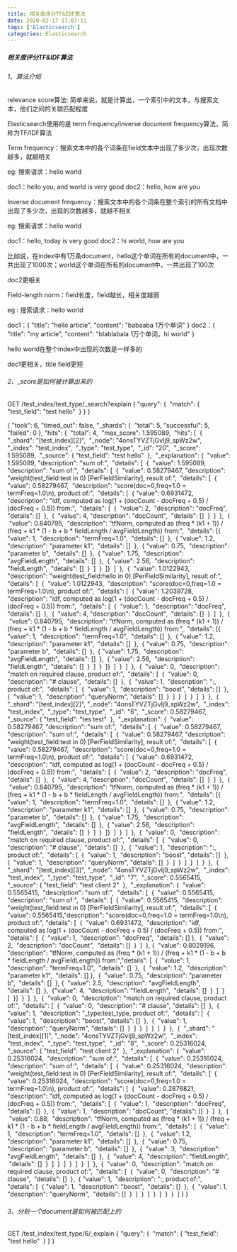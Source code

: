 ```yaml
---
title: 相关度评分TF&IDF算法
date: 2020-02-17 17:07:11
tags: ['Elasticsearch']
categories: Elasticsearch
---
```


##### 相关度评分TF&IDF算法

###### 1、算法介绍

relevance score算法: 简单来说，就是计算出，一个索引中的文本，与搜索文本，他们之间的关联匹配程度

Elasticsearch使用的是 term frequency/inverse document frequency算法，简称为TF/IDF算法

Term frequency：搜索文本中的各个词条在field文本中出现了多少次，出现次数越多，就越相关

eg: 搜索请求：hello world

doc1：hello you, and world is very good
doc2：hello, how are you

Inverse document frequency：搜索文本中的各个词条在整个索引的所有文档中出现了多少次，出现的次数越多，就越不相关

eg: 搜索请求：hello world

doc1：hello, today is very good
doc2：hi world, how are you

比如说，在index中有1万条document，hello这个单词在所有的document中，一共出现了1000次；world这个单词在所有的document中，一共出现了100次

doc2更相关

Field-length norm：field长度，field越长，相关度越弱

eg : 搜索请求：hello world

doc1：{ "title": "hello article", "content": "babaaba 1万个单词" }
doc2：{ "title": "my article", "content": "blablabala 1万个单词，hi world" }

hello world在整个index中出现的次数是一样多的

doc1更相关，title field更短

###### 2、_score是如何被计算出来的

GET /test_index/test_type/_search?explain
{
  "query": {
​    "match": {
​      "test_field": "test hello"
​    }
  }
}



{
  "took": 6,
  "timed_out": false,
  "_shards": {
​    "total": 5,
​    "successful": 5,
​    "failed": 0
  },
  "hits": {
​    "total": 4,
​    "max_score": 1.595089,
​    "hits": [
​      {
​        "_shard": "[test_index][2]",
​        "_node": "4onsTYVZTjGvIj9_spWz2w",
​        "_index": "test_index",
​        "_type": "test_type",
​        "_id": "20",
​        "_score": 1.595089,
​        "_source": {
​          "test_field": "test hello"
​        },
​        "_explanation": {
​          "value": 1.595089,
​          "description": "sum of:",
​          "details": [
​            {
​              "value": 1.595089,
​              "description": "sum of:",
​              "details": [
​                {
​                  "value": 0.58279467,
​                  "description": "weight(test_field:test in 0) [PerFieldSimilarity], result of:",
​                  "details": [
​                    {
​                      "value": 0.58279467,
​                      "description": "score(doc=0,freq=1.0 = termFreq=1.0\n), product of:",
​                      "details": [
​                        {
​                          "value": 0.6931472,
​                          "description": "idf, computed as log(1 + (docCount - docFreq + 0.5) / (docFreq + 0.5)) from:",
​                          "details": [
​                            {
​                              "value": 2,
​                              "description": "docFreq",
​                              "details": []
​                            },
​                            {
​                              "value": 4,
​                              "description": "docCount",
​                              "details": []
​                            }
​                          ]
​                        },
​                        {
​                          "value": 0.840795,
​                          "description": "tfNorm, computed as (freq * (k1 + 1)) / (freq + k1 * (1 - b + b * fieldLength / avgFieldLength)) from:",
​                          "details": [
​                            {
​                              "value": 1,
​                              "description": "termFreq=1.0",
​                              "details": []
​                            },
​                            {
​                              "value": 1.2,
​                              "description": "parameter k1",
​                              "details": []
​                            },
​                            {
​                              "value": 0.75,
​                              "description": "parameter b",
​                              "details": []
​                            },
​                            {
​                              "value": 1.75,
​                              "description": "avgFieldLength",
​                              "details": []
​                            },
​                            {
​                              "value": 2.56,
​                              "description": "fieldLength",
​                              "details": []
​                            }
​                          ]
​                        }
​                      ]
​                    }
​                  ]
​                },
​                {
​                  "value": 1.0122943,
​                  "description": "weight(test_field:hello in 0) [PerFieldSimilarity], result of:",
​                  "details": [
​                    {
​                      "value": 1.0122943,
​                      "description": "score(doc=0,freq=1.0 = termFreq=1.0\n), product of:",
​                      "details": [
​                        {
​                          "value": 1.2039728,
​                          "description": "idf, computed as log(1 + (docCount - docFreq + 0.5) / (docFreq + 0.5)) from:",
​                          "details": [
​                            {
​                              "value": 1,
​                              "description": "docFreq",
​                              "details": []
​                            },
​                            {
​                              "value": 4,
​                              "description": "docCount",
​                              "details": []
​                            }
​                          ]
​                        },
​                        {
​                          "value": 0.840795,
​                          "description": "tfNorm, computed as (freq * (k1 + 1)) / (freq + k1 * (1 - b + b * fieldLength / avgFieldLength)) from:",
​                          "details": [
​                            {
​                              "value": 1,
​                              "description": "termFreq=1.0",
​                              "details": []
​                            },
​                            {
​                              "value": 1.2,
​                              "description": "parameter k1",
​                              "details": []
​                            },
​                            {
​                              "value": 0.75,
​                              "description": "parameter b",
​                              "details": []
​                            },
​                            {
​                              "value": 1.75,
​                              "description": "avgFieldLength",
​                              "details": []
​                            },
​                            {
​                              "value": 2.56,
​                              "description": "fieldLength",
​                              "details": []
​                            }
​                          ]
​                        }
​                      ]
​                    }
​                  ]
​                }
​              ]
​            },
​            {
​              "value": 0,
​              "description": "match on required clause, product of:",
​              "details": [
​                {
​                  "value": 0,
​                  "description": "# clause",
​                  "details": []
​                },
​                {
​                  "value": 1,
​                  "description": "*:*, product of:",
​                  "details": [
​                    {
​                      "value": 1,
​                      "description": "boost",
​                      "details": []
​                    },
​                    {
​                      "value": 1,
​                      "description": "queryNorm",
​                      "details": []
​                    }
​                  ]
​                }
​              ]
​            }
​          ]
​        }
​      },
​      {
​        "_shard": "[test_index][2]",
​        "_node": "4onsTYVZTjGvIj9_spWz2w",
​        "_index": "test_index",
​        "_type": "test_type",
​        "_id": "6",
​        "_score": 0.58279467,
​        "_source": {
​          "test_field": "tes test"
​        },
​        "_explanation": {
​          "value": 0.58279467,
​          "description": "sum of:",
​          "details": [
​            {
​              "value": 0.58279467,
​              "description": "sum of:",
​              "details": [
​                {
​                  "value": 0.58279467,
​                  "description": "weight(test_field:test in 0) [PerFieldSimilarity], result of:",
​                  "details": [
​                    {
​                      "value": 0.58279467,
​                      "description": "score(doc=0,freq=1.0 = termFreq=1.0\n), product of:",
​                      "details": [
​                        {
​                          "value": 0.6931472,
​                          "description": "idf, computed as log(1 + (docCount - docFreq + 0.5) / (docFreq + 0.5)) from:",
​                          "details": [
​                            {
​                              "value": 2,
​                              "description": "docFreq",
​                              "details": []
​                            },
​                            {
​                              "value": 4,
​                              "description": "docCount",
​                              "details": []
​                            }
​                          ]
​                        },
​                        {
​                          "value": 0.840795,
​                          "description": "tfNorm, computed as (freq * (k1 + 1)) / (freq + k1 * (1 - b + b * fieldLength / avgFieldLength)) from:",
​                          "details": [
​                            {
​                              "value": 1,
​                              "description": "termFreq=1.0",
​                              "details": []
​                            },
​                            {
​                              "value": 1.2,
​                              "description": "parameter k1",
​                              "details": []
​                            },
​                            {
​                              "value": 0.75,
​                              "description": "parameter b",
​                              "details": []
​                            },
​                            {
​                              "value": 1.75,
​                              "description": "avgFieldLength",
​                              "details": []
​                            },
​                            {
​                              "value": 2.56,
​                              "description": "fieldLength",
​                              "details": []
​                            }
​                          ]
​                        }
​                      ]
​                    }
​                  ]
​                }
​              ]
​            },
​            {
​              "value": 0,
​              "description": "match on required clause, product of:",
​              "details": [
​                {
​                  "value": 0,
​                  "description": "# clause",
​                  "details": []
​                },
​                {
​                  "value": 1,
​                  "description": "*:*, product of:",
​                  "details": [
​                    {
​                      "value": 1,
​                      "description": "boost",
​                      "details": []
​                    },
​                    {
​                      "value": 1,
​                      "description": "queryNorm",
​                      "details": []
​                    }
​                  ]
​                }
​              ]
​            }
​          ]
​        }
​      },
​      {
​        "_shard": "[test_index][3]",
​        "_node": "4onsTYVZTjGvIj9_spWz2w",
​        "_index": "test_index",
​        "_type": "test_type",
​        "_id": "7",
​        "_score": 0.5565415,
​        "_source": {
​          "test_field": "test client 2"
​        },
​        "_explanation": {
​          "value": 0.5565415,
​          "description": "sum of:",
​          "details": [
​            {
​              "value": 0.5565415,
​              "description": "sum of:",
​              "details": [
​                {
​                  "value": 0.5565415,
​                  "description": "weight(test_field:test in 0) [PerFieldSimilarity], result of:",
​                  "details": [
​                    {
​                      "value": 0.5565415,
​                      "description": "score(doc=0,freq=1.0 = termFreq=1.0\n), product of:",
​                      "details": [
​                        {
​                          "value": 0.6931472,
​                          "description": "idf, computed as log(1 + (docCount - docFreq + 0.5) / (docFreq + 0.5)) from:",
​                          "details": [
​                            {
​                              "value": 1,
​                              "description": "docFreq",
​                              "details": []
​                            },
​                            {
​                              "value": 2,
​                              "description": "docCount",
​                              "details": []
​                            }
​                          ]
​                        },
​                        {
​                          "value": 0.8029196,
​                          "description": "tfNorm, computed as (freq * (k1 + 1)) / (freq + k1 * (1 - b + b * fieldLength / avgFieldLength)) from:",
​                          "details": [
​                            {
​                              "value": 1,
​                              "description": "termFreq=1.0",
​                              "details": []
​                            },
​                            {
​                              "value": 1.2,
​                              "description": "parameter k1",
​                              "details": []
​                            },
​                            {
​                              "value": 0.75,
​                              "description": "parameter b",
​                              "details": []
​                            },
​                            {
​                              "value": 2.5,
​                              "description": "avgFieldLength",
​                              "details": []
​                            },
​                            {
​                              "value": 4,
​                              "description": "fieldLength",
​                              "details": []
​                            }
​                          ]
​                        }
​                      ]
​                    }
​                  ]
​                }
​              ]
​            },
​            {
​              "value": 0,
​              "description": "match on required clause, product of:",
​              "details": [
​                {
​                  "value": 0,
​                  "description": "# clause",
​                  "details": []
​                },
​                {
​                  "value": 1,
​                  "description": "_type:test_type, product of:",
​                  "details": [
​                    {
​                      "value": 1,
​                      "description": "boost",
​                      "details": []
​                    },
​                    {
​                      "value": 1,
​                      "description": "queryNorm",
​                      "details": []
​                    }
​                  ]
​                }
​              ]
​            }
​          ]
​        }
​      },
​      {
​        "_shard": "[test_index][1]",
​        "_node": "4onsTYVZTjGvIj9_spWz2w",
​        "_index": "test_index",
​        "_type": "test_type",
​        "_id": "8",
​        "_score": 0.25316024,
​        "_source": {
​          "test_field": "test client 2"
​        },
​        "_explanation": {
​          "value": 0.25316024,
​          "description": "sum of:",
​          "details": [
​            {
​              "value": 0.25316024,
​              "description": "sum of:",
​              "details": [
​                {
​                  "value": 0.25316024,
​                  "description": "weight(test_field:test in 0) [PerFieldSimilarity], result of:",
​                  "details": [
​                    {
​                      "value": 0.25316024,
​                      "description": "score(doc=0,freq=1.0 = termFreq=1.0\n), product of:",
​                      "details": [
​                        {
​                          "value": 0.2876821,
​                          "description": "idf, computed as log(1 + (docCount - docFreq + 0.5) / (docFreq + 0.5)) from:",
​                          "details": [
​                            {
​                              "value": 1,
​                              "description": "docFreq",
​                              "details": []
​                            },
​                            {
​                              "value": 1,
​                              "description": "docCount",
​                              "details": []
​                            }
​                          ]
​                        },
​                        {
​                          "value": 0.88,
​                          "description": "tfNorm, computed as (freq * (k1 + 1)) / (freq + k1 * (1 - b + b * fieldLength / avgFieldLength)) from:",
​                          "details": [
​                            {
​                              "value": 1,
​                              "description": "termFreq=1.0",
​                              "details": []
​                            },
​                            {
​                              "value": 1.2,
​                              "description": "parameter k1",
​                              "details": []
​                            },
​                            {
​                              "value": 0.75,
​                              "description": "parameter b",
​                              "details": []
​                            },
​                            {
​                              "value": 3,
​                              "description": "avgFieldLength",
​                              "details": []
​                            },
​                            {
​                              "value": 4,
​                              "description": "fieldLength",
​                              "details": []
​                            }
​                          ]
​                        }
​                      ]
​                    }
​                  ]
​                }
​              ]
​            },
​            {
​              "value": 0,
​              "description": "match on required clause, product of:",
​              "details": [
​                {
​                  "value": 0,
​                  "description": "# clause",
​                  "details": []
​                },
​                {
​                  "value": 1,
​                  "description": "*:*, product of:",
​                  "details": [
​                    {
​                      "value": 1,
​                      "description": "boost",
​                      "details": []
​                    },
​                    {
​                      "value": 1,
​                      "description": "queryNorm",
​                      "details": []
​                    }
​                  ]
​                }
​              ]
​            }
​          ]
​        }
​      }
​    ]
  }
}

###### 3、分析一个document是如何被匹配上的

GET /test_index/test_type/6/_explain
{
  "query": {
​    "match": {
​      "test_field": "test hello"
​    }
  }
}